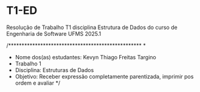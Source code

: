 # T1-ED
Resolução de Trabalho T1 disciplina Estrutura de Dados do curso de Engenharia de Software UFMS 2025.1

/**************************************************
*
* Nome dos(as) estudantes: Kevyn Thiago Freitas Targino
* Trabalho 1
* Disciplina: Estruturas de Dados
* Objetivo: Receber expressão completamente parentizada, imprimir pos ordem e avaliar
*/
